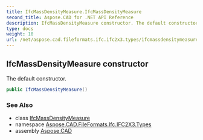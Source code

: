 ```yaml
---
title: IfcMassDensityMeasure.IfcMassDensityMeasure
second_title: Aspose.CAD for .NET API Reference
description: IfcMassDensityMeasure constructor. The default constructor
type: docs
weight: 10
url: /net/aspose.cad.fileformats.ifc.ifc2x3.types/ifcmassdensitymeasure/ifcmassdensitymeasure/
---
```

## IfcMassDensityMeasure constructor

The default constructor.

```csharp
public IfcMassDensityMeasure()
```

### See Also

* class [IfcMassDensityMeasure](../)
* namespace [Aspose.CAD.FileFormats.Ifc.IFC2X3.Types](../../ifcmassdensitymeasure/)
* assembly [Aspose.CAD](../../../)


